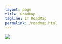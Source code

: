 ```yaml
---
layout: page
title: RoadMap
tagline: IT RoadMap
permalink: /roadmap.html
---
```


  <img src="https://zzingyuna.github.io/image/%EB%B0%B1%EC%97%94%EB%93%9C%EB%A1%9C%EB%93%9C%EB%A7%B5.JPG"/>
